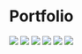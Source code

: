 # Portfolio
<img src="portfolio files/country.png">
<img src="portfolio files/razor.png">
<img src="portfolio files/music.png">
<img src="portfolio files/hangman.png">
<img src="portfolio files/music.png">
<img src="portfolio files/nytimes.png">
